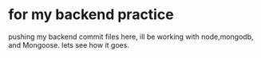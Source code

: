 # for my backend practice 
pushing my backend commit files here, 
ill be working with node,mongodb, and Mongoose.
lets see how it goes. 
